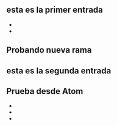 esta es la primer entrada
-
-
-
Probando nueva rama
-
esta es la segunda entrada
-
Prueba desde Atom
-
-
-
-
